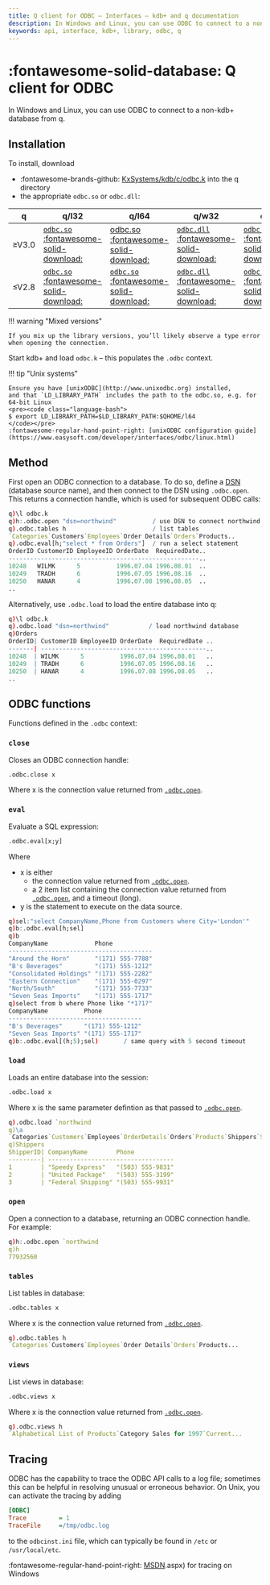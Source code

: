 ```yaml
---
title: Q client for ODBC – Interfaces – kdb+ and q documentation
description: In Windows and Linux, you can use ODBC to connect to a non-kdb+ database from q.
keywords: api, interface, kdb+, library, odbc, q
---
```

# :fontawesome-solid-database: Q client for ODBC

In Windows and Linux, you can use ODBC to connect to a non-kdb+ database from q. 

## Installation

To install, download

-   :fontawesome-brands-github: [KxSystems/kdb/c/odbc.k](https://github.com/KxSystems/kdb/blob/master/c/odbc.k) into the q directory
-   the appropriate `odbc.so` or `odbc.dll`:

| q        | q/l32 | q/l64 | q/w32 | q/w64 |
|----------|-------|-------|-------|-------|
| &ge;V3.0 | [`odbc.so` :fontawesome-solid-download:](https://github.com/KxSystems/kdb/blob/master/l32/odbc.so) | [odbc.so :fontawesome-solid-download:](https://github.com/KxSystems/kdb/blob/master/l64/odbc.so) |  [`odbc.dll` :fontawesome-solid-download:](https://github.com/KxSystems/kdb/blob/master/w32/odbc.dll) | [`odbc.dll` :fontawesome-solid-download:](https://github.com/KxSystems/kdb/blob/master/w64/odbc.dll) |
| &le;V2.8 | [`odbc.so` :fontawesome-solid-download:](https://github.com/KxSystems/kdb/blob/fe18dbf88816e8b09f081493ee3ea099acce1af3/l32/odbc.so) | [`odbc.so` :fontawesome-solid-download:](https://github.com/KxSystems/kdb/blob/fe18dbf88816e8b09f081493ee3ea099acce1af3/l64/odbc.so) | [`odbc.dll` :fontawesome-solid-download:](https://github.com/KxSystems/kdb/blob/fe18dbf88816e8b09f081493ee3ea099acce1af3/w32/odbc.dll) | [`odbc.dll` :fontawesome-solid-download:](https://github.com/KxSystems/kdb/blob/fe18dbf88816e8b09f081493ee3ea099acce1af3/w64/odbc.dll) |

!!! warning "Mixed versions"

    If you mix up the library versions, you’ll likely observe a type error when opening the connection.

Start kdb+ and load `odbc.k` – this populates the `.odbc` context.

!!! tip "Unix systems"

    Ensure you have [unixODBC](http://www.unixodbc.org) installed, 
    and that `LD_LIBRARY_PATH` includes the path to the odbc.so, e.g. for 64-bit Linux
    <pre><code class="language-bash">
    $ export LD_LIBRARY_PATH=$LD_LIBRARY_PATH:$QHOME/l64
    </code></pre>
    :fontawesome-regular-hand-point-right: [unixODBC configuration guide](https://www.easysoft.com/developer/interfaces/odbc/linux.html)


## Method

First open an ODBC connection to a database. 
To do so, define a [DSN](https://en.wikipedia.org/wiki/Database_Source_Name) (database source name), and then connect to the DSN using `.odbc.open`. 
This returns a connection handle, which is used for subsequent ODBC calls:

```q
q)\l odbc.k
q)h:.odbc.open "dsn=northwind"          / use DSN to connect northwind database
q).odbc.tables h                        / list tables
`Categories`Customers`Employees`Order Details`Orders`Products..
q).odbc.eval[h;"select * from Orders"]  / run a select statement
OrderID CustomerID EmployeeID OrderDate  RequiredDate..
-----------------------------------------------------..
10248   WILMK      5          1996.07.04 1996.08.01  ..
10249   TRADH      6          1996.07.05 1996.08.16  ..
10250   HANAR      4          1996.07.08 1996.08.05  ..
..
```
Alternatively, use `.odbc.load` to load the entire database into q:
```q
q)\l odbc.k
q).odbc.load "dsn=northwind"           / load northwind database
q)Orders
OrderID| CustomerID EmployeeID OrderDate  RequiredDate ..
-------| ----------------------------------------------..
10248  | WILMK      5          1996.07.04 1996.08.01   ..
10249  | TRADH      6          1996.07.05 1996.08.16   ..
10250  | HANAR      4          1996.07.08 1996.08.05   ..
..
```


## ODBC functions

<!-- WTF?
```
#!comment
[#fkey fkey], [#fkeys fkeys], [#keys keys], [[#skey skey], [#xfkey xfkey]
```
-->
Functions defined in the `.odbc` context:


### `close`

Closes an ODBC connection handle:

```q
.odbc.close x
```

Where x is the connection value returned from [`.odbc.open`](#open).

### `eval`

Evaluate a SQL expression:

```q
.odbc.eval[x;y]
```

Where

* x is either
    * the connection value returned from [`.odbc.open`](#open).
    * a 2 item list containing the connection value returned from [`.odbc.open`](#open), and a timeout (long).
* y is the statement to execute on the data source.

```q
q)sel:"select CompanyName,Phone from Customers where City='London'"
q)b:.odbc.eval[h;sel]
q)b
CompanyName             Phone
----------------------------------------
"Around the Horn"       "(171) 555-7788"
"B's Beverages"         "(171) 555-1212"
"Consolidated Holdings" "(171) 555-2282"
"Eastern Connection"    "(171) 555-0297"
"North/South"           "(171) 555-7733"
"Seven Seas Imports"    "(171) 555-1717"
q)select from b where Phone like "*1?1?"
CompanyName          Phone
-------------------------------------
"B's Beverages"      "(171) 555-1212"
"Seven Seas Imports" "(171) 555-1717"
q)b:.odbc.eval[(h;5);sel)       / same query with 5 second timeout
```


### `load`

Loads an entire database into the session:

```q
.odbc.load x
```

Where x is the same parameter defintion as that passed to [`.odbc.open`](#open).

```q
q).odbc.load `northwind
q)\a
`Categories`Customers`Employees`OrderDetails`Orders`Products`Shippers`Supplie..
q)Shippers
ShipperID| CompanyName        Phone
---------| -----------------------------------
1        | "Speedy Express"   "(503) 555-9831"
2        | "United Package"   "(503) 555-3199"
3        | "Federal Shipping" "(503) 555-9931"
```


### `open`

Open a connection to a database, returning an ODBC connection handle. For example:

```q
q)h:.odbc.open `northwind
q)h
77932560
```


### `tables`

List tables in database:

```q
.odbc.tables x
```

Where x is the connection value returned from [`.odbc.open`](#open).

```q
q).odbc.tables h
`Categories`Customers`Employees`Order Details`Orders`Products...
```


### `views`

List views in database:

```q
.odbc.views x
```

Where x is the connection value returned from [`.odbc.open`](#open).

```q
q).odbc.views h
`Alphabetical List of Products`Category Sales for 1997`Current...
```


## Tracing

ODBC has the capability to trace the ODBC API calls to a log file; 
sometimes this can be helpful in resolving unusual or erroneous behavior. 
On Unix, you can activate the tracing by adding

```ini
[ODBC]
Trace         = 1
TraceFile     =/tmp/odbc.log
```
to the `odbcinst.ini` file, which can typically be found in `/etc` or `/usr/local/etc`.

:fontawesome-regular-hand-point-right: 
[MSDN](https://docs.microsoft.com/en-us/sql/odbc/reference/develop-app/enabling-tracing?view=sql-server-2017).aspx)
for tracing on Windows
